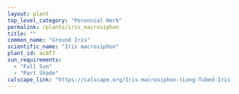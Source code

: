 ```yaml
---
layout: plant                                                              
top_level_category: "Perennial Herb"
permalink: /plants/iris_macrosiphon
title: ""
common_name: "Ground Iris"
scientific_name: "Iris macrosiphon"
plant_id: ac8f7
sun_requirements:
  - "Full Sun"
  - "Part Shade"
calscape_link: "https://calscape.org/Iris-macrosiphon-(Long-Tubed-Iris)"
---
```



